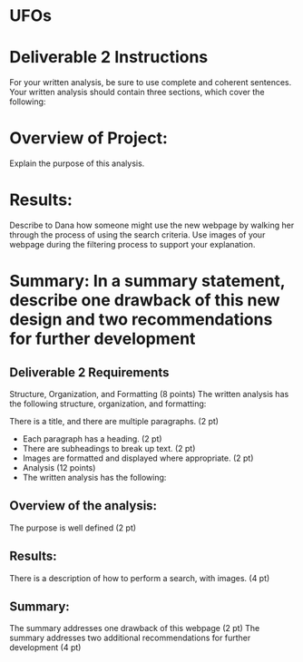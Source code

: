 # UFOs

# Deliverable 2 Instructions
For your written analysis, be sure to use complete and coherent sentences. Your written analysis should contain three sections, which cover the following:

# Overview of Project: 
Explain the purpose of this analysis.
# Results: 
Describe to Dana how someone might use the new webpage by walking her through the process of using the search criteria. Use images of your webpage during the filtering process to support your explanation.

# Summary: In a summary statement, describe one drawback of this new design and two recommendations for further development



## Deliverable 2 Requirements
Structure, Organization, and Formatting (8 points)
The written analysis has the following structure, organization, and formatting:

There is a title, and there are multiple paragraphs. (2 pt)
- Each paragraph has a heading. (2 pt)
- There are subheadings to break up text. (2 pt)
- Images are formatted and displayed where appropriate. (2 pt)
- Analysis (12 points)
- The written analysis has the following:

## Overview of the analysis:

The purpose is well defined (2 pt)
## Results:

There is a description of how to perform a search, with images. (4 pt)
## Summary:

The summary addresses one drawback of this webpage (2 pt)
The summary addresses two additional recommendations for further development (4 pt)
